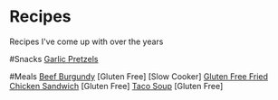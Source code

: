 # Recipes
Recipes I've come up with over the years

#Snacks
[Garlic Pretzels](snacks/garlic_pretzels/)

#Meals
[Beef Burgundy](meals/beef_burgundy) [Gluten Free] [Slow Cooker]
[Gluten Free Fried Chicken Sandwich](meals/fried_chicken_sandwich) [Gluten Free]
[Taco Soup](meals/taco_soup) [Gluten Free]